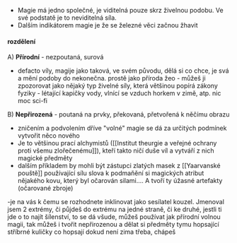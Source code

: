 - Magie má jedno společné, je viditelná pouze skrz živelnou podobu. Ve své podstatě je to neviditelná síla.
- Dalším indikátorem magie je že se železné věci začnou žhavit 

#### rozdělení 
A) **Přírodní** - nezpoutaná, surová
- defacto víly, magije jako taková, ve svém původu, dělá si co chce, je svá a mění podoby do nekonečna. prostě jako příroda žeo - můžeš ji zpozorovat jako nějaký typ živelné síly, která většinou popírá zákony fyziky - létající kapičky vody, vlnící se vzduch horkem v zimě, atp. nic moc sci-fi 

B) **Nepřirozená** - poutaná na prvky, překovaná, přetvořená k něčímu obrazu
- zničením a podvolením dříve "volné" magie se dá za určitých podmínek vytvořit něco nového 
- Je to většinou prací alchymistů ([[Institut theurgie a veřejné ochrany proti všemu zlořečenému]]), kteří takto ničí duše víl a vytváří z nich magické předměty
- dalším příkladem by mohli být zástupci zlatých masek z [[Yaarvanské pouště]] používající sílu slova k podmaňění si magických atribut nějakého kovu, který byl očarován silami.... A tvoří ty úžasné artefakty (očarované zbroje) 
 
-je na vás k čemu se rozhodnete inklinovat jako sesílatel kouzel. Jmenoval jsem 2 extrémy,  či půjdeš do extrému na jedné straně, či ke druhé, jestli ti jde o to najít šílenství, to se dá všude, můžeš používat jak přírodní volnou magii, tak můžeš i tvořit nepřirozenou a dělat si předměty tymu hopsající stříbrné kuličky co hopsají dokud není zima třeba, chápeš

